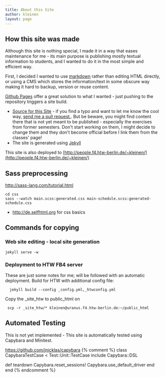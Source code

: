 ```yaml
---
title: About this Site
author: kleinen
layout: page
---
```


## How this site was made

Although this site is nothing special, I made it in a way that eases maintenance for me - its main purpose is publishing mostly textual information to students, and I wanted to do it in the most simple and efficient way.

First, I decided I wanted to use [markdown](http://daringfireball.net/projects/markdown/) rather than editing HTML directly, or using a CMS which stores the information/text in some obscure way making it hard to backup, version or reuse content.

[Github Pages](http://pages.github.com/) offer a great solution to what I wanted - just pushing to the repository triggers a site build.

* [Source for this Site](https://github.com/htw-bk/htw-bk.github.io) - if you find a typo and want to let me know the cool way, [send me a pull request.](https://help.github.com/articles/using-pull-requests). But be beware, you might find content there that is not yet meant to be published - especially the exercises from former semesters. Don't start working on them, I might decide to change them and they don't become official before I link them from the classes' page!
* The site is generated using [Jekyll](http://jekyllrb.com/)

This site is also deployed to [http://people.f4.htw-berlin.de/~kleinen/](http://people.f4.htw-berlin.de/~kleinen/)

## Sass preprocessing

http://sass-lang.com/tutorial.html

    cd css
    sass --watch main.scss:generated.css main-schedule.scss:generated-schedule.css

* http://de.selfhtml.org for css basics

## Commands for copying

### Web site editing - local site generation

    jekyll serve -w

### Deployment to HTW FB4 server

These are just some notes for me; will be followed with an automatic deployment.
Build for HTW with additional config file:

      jekyll build --config _config.yml,_htwconfig.yml

Copy the _site_htw to public_html on

     scp -r _site_htw/* kleinen@uranus.f4.htw-berlin.de:~/public_html

## Automated Testing

This is not yet implemented -
This site is automatically tested using Capybara and Minitest.

https://github.com/jnicklas/capybara
{% comment %}
class CapybaraTestCase < Test::Unit::TestCase
  include Capybara::DSL

  def teardown
    Capybara.reset_sessions!
    Capybara.use_default_driver
  end
end
{% endcomment %}
